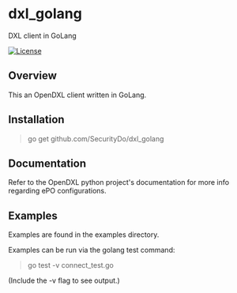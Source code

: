 # dxl_golang
DXL client in GoLang

[![License](https://img.shields.io/badge/License-Apache%202.0-blue.svg)](https://opensource.org/licenses/Apache-2.0)

## Overview

This an OpenDXL client written in GoLang.

## Installation

> go get github.com/SecurityDo/dxl_golang

## Documentation

Refer to the OpenDXL python project's documentation for more info regarding ePO configurations.

## Examples

Examples are found in the examples directory.

Examples can be run via the golang test command:

> go test -v connect_test.go

(Include the -v flag to see output.)
